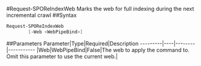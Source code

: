 #Request-SPOReIndexWeb
Marks the web for full indexing during the next incremental crawl
##Syntax
```powershell
Request-SPOReIndexWeb
        [-Web <WebPipeBind>]
```


##Parameters
Parameter|Type|Required|Description
---------|----|--------|-----------
|Web|WebPipeBind|False|The web to apply the command to. Omit this parameter to use the current web.|
